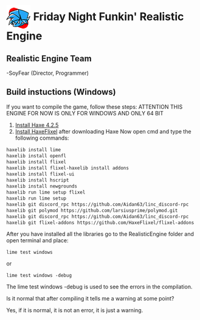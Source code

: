 # <img src="art/icon64.png" align="center"> Friday Night Funkin' Realistic Engine </img>
## Realistic Engine Team
-SoyFear (Director, Programmer)

## Build instuctions (Windows)
If you want to compile the game, follow these steps:
ATTENTION THIS ENGINE FOR NOW IS ONLY FOR WINDOWS AND ONLY 64 BIT
1. [Install Haxe 4.2.5](https://haxe.org/download/version/4.1.5/)
2. [Install HaxeFlixel](https://haxeflixel.com/documentation/install-haxeflixel/) after downloading Haxe
Now open cmd and type the following commands:
```
haxelib install lime
haxelib install openfl
haxelib install flixel
haxelib install flixel-haxelib install addons
haxelib install flixel-ui
haxelib install hscript
haxelib install newgrounds
haxelib run lime setup flixel
haxelib run lime setup
haxelib git discord_rpc https://github.com/Aidan63/linc_discord-rpc
haxelib git polymod https://github.com/larsiusprime/polymod.git
haxelib git discord_rpc https://github.com/Aidan63/linc_discord-rpc
haxelib git flixel-addons https://github.com/HaxeFlixel/flixel-addons
```
After you have installed all the libraries go to the RealisticEngine folder and open terminal and place:
```
lime test windows
```
or
```
lime test windows -debug
```
The lime test windows -debug is used to see the errors in the compilation.

Is it normal that after compiling it tells me a warning at some point?

Yes, if it is normal, it is not an error, it is just a warning.
